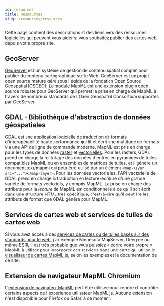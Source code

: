 ```yaml
---
id: resources
title: Ressources
slug: /resources/resources
---
```

Cette page contient des descriptions et des liens vers des ressources logicielles qui peuvent vous aider si vous souhaitez publier des cartes web depuis votre propre site.
## GeoServer
[GeoServer](https://geoserver.org) est un système de gestion de contenu spatial complet pour publier du contenu cartographique sur le Web. GeoServer est un projet open source mature géré sous l'égide de la fondation Open Source Geospatial (OSGEO). Le [module MapML](https://docs.geoserver.org/latest/en/user/extensions/mapml/index.html) est une extension plugin open source robuste pour GeoServer qui permet la prise en charge de MapML à travers de nombreux standards de l'Open Geospatial Consortium supportés par GeoServer.
## GDAL - Bibliothèque d'abstraction de données géospatiales
[GDAL](https://gdal.org) est une application logicielle de traduction de formats d'interopérabilité haute performance qui lit et écrit une multitude de formats via une API de ligne de commande moderne. MapML est pris en charge pour les types de données [raster](https://gdal.org/en/stable/programs/gdal2tiles.html#mapml-options) et [vectorielles](https://gdal.org/en/stable/drivers/vector/mapml.html). Pour les rasters, GDAL prend en charge la re-tuilage des données d'entrée en pyramides de tuiles compatibles MapML ou en ensembles de matrices de tuiles, et il génère un document text/mapml qui peut être utilisé par un élément `<map-layer src="..."></map-layer>`. Pour les données vectorielles, l'API vectorielle de GDAL prend en charge la traduction en lecture-écriture d'une grande variété de formats vectoriels, y compris MapML. La prise en charge des attributs pour la *lecture* de MapML est conditionnelle à ce qu'il soit écrit dans une structure HTML très spécifique, c'est-à-dire qu'il peut lire les attributs du format que GDAL génère pour MapML.
## Services de cartes web et services de tuiles de cartes web
Si vous avez accès à des [services de cartes ou de tuiles basés sur des standards pour le web](https://www.geoseer.net/), par exemple Minnesota MapServer, Deegree ou même ESRI, il est très probable que vous puissiez « écrire votre propre » MapML à utiliser pour incorporer ces services dans une carte qui utilise le [visualiseur de cartes MapML.js](../installation), selon les exemples et la documentation de ce site.
## Extension de navigateur MapML Chromium
L'[extension de navigateur MapML](../extension/features/) peut être utilisée pour rendre et contrôler certains aspects de l'expérience utilisateur MapML.js. Aucune extension n'est disponible pour Firefox ou Safari à ce moment.